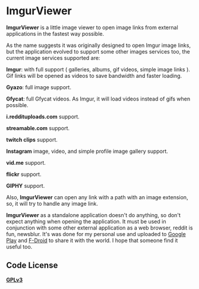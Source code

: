 **ImgurViewer**
===========

**ImgurViewer** is a little image viewer to open image links from external applications in the fastest way possible.

As the name suggests it was originally designed to open Imgur image links, but the application evolved to support some other images services too, the current image services supported are:

**Imgur**: with full support ( galleries, albums, gif videos, simple image links ). Gif links will be opened as videos to save bandwidth and faster loading.

**Gyazo**: full image support.

**Gfycat**: full Gfycat videos. As Imgur, it will load videos instead of gifs when possible.

**i.reddituploads.com** support.

**streamable.com** support.

**twitch clips** support.

**Instagram** image, video, and simple profile image gallery support.

**vid.me** support.

**flickr** support.

**GIPHY** support.

Also, **ImgurViewer** can open any link with a path with an image extension, so, it will try to handle any image link.

**ImgurViewer** as a standalone application doesn't do anything, so don't expect anything when opening the application.
It must be used in conjunction with some other external application as a web browser, reddit is fun, newsblur.
It's was done for my personal use and uploaded to [Google Play](https://play.google.com/store/apps/details?id=com.ensoft.imgurviewer) and [F-Droid](https://f-droid.org/packages/com.ensoft.imgurviewer/) to share it with the world. I hope that someone find it useful too.


## **Code License**

**[GPLv3](http://www.gnu.org/licenses/gpl-3.0.en.html)**
